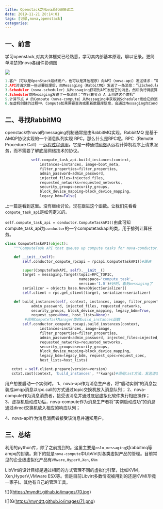 ```yaml
---
title: Openstack之Nova源代码简读二
date: 2019-11-21 20:14:01
tags: [记录,nova,openstack]
categories:
---
```




## 一、前言

学习openstack,对其大体框架已经熟悉，学习其内部基本原理，聊以记录。更简单清楚的nova各组件协调图

![](https://myndtt.github.io/images/69.jpg)

```c
1.客户（可以是OpenStack最终用户，也可以是其他程序）向API（nova-api）发送请求：“帮我创建一个虚机”；
2.API对请求做一些必要处理后，向Messaging（RabbitMQ）发送了一条消息：“让Scheduler创建一个虚机”；
3.Scheduler（nova-scheduler）从Messaging获取到API发给它的消息，然后执行调度算法，从若干计算节点中选出节点 A ；
4.Scheduler向Messaging发送了一条消息：“在计算节点 A 上创建这个虚机”
5.计算节点 A 的Compute（nova-compute）从Messaging中获取到Scheduler发给它的消息，然后在本节点的Hypervisor上启动虚机；
6.在虚机创建的过程中，Compute如果需要查询或更新数据库信息，会通过Messaging向Conductor（nova-conductor）发送消息，Conductor负责数据库访问。
```

<!-- more -->

## 二、寻找RabbitMQ 

openstack中nova的messaging机制通常是由RabbitMQ实现。RabbitMQ 是基于 AMQP协议实现的一个消息队列实现 RPC，那么什么是RPC呢。RPC（Remote Procedure Call）—[远程过程调用](https://baike.baidu.com/item/%E8%BF%9C%E7%A8%8B%E8%BF%87%E7%A8%8B%E8%B0%83%E7%94%A8/7854346)，它是一种通过[网络](https://baike.baidu.com/item/%E7%BD%91%E7%BB%9C/143243)从远程计算机程序上请求服务，而不需要了解底层网络技术的协议。

```python
            self.compute_task_api.build_instances(context,
                instances=instances, image=boot_meta,
                filter_properties=filter_properties,
                admin_password=admin_password,
                injected_files=injected_files,
                requested_networks=requested_networks,
                security_groups=security_groups,
                block_device_mapping=block_device_mapping,
                legacy_bdm=False)
```

上一篇是看到这里。没有继续讨论，现在跟进这个函数。让我们先看看`compute_task_api`是如何定义的。

`self.compute_task_api = conductor.ComputeTaskAPI()`由此可知compute_task_api为`conductor`的一个computetaskapi的类，用于排列计算任务。

```PYTHON
class ComputeTaskAPI(object):
    """ComputeTask API that queues up compute tasks for nova-conductor."""

    def __init__(self):
        self.conductor_compute_rpcapi = rpcapi.ComputeTaskAPI()#跟进
```

```PYTHON
        super(ComputeTaskAPI, self).__init__()
        target = messaging.Target(topic=RPC_TOPIC,
                                  namespace='compute_task',
                                  version='1.0')#好的，看到messaging了 
        serializer = objects_base.NovaObjectSerializer()
        self.client = rpc.get_client(target, serializer=serializer)
```

```python
    def build_instances(self, context, instances, image, filter_properties,
            admin_password, injected_files, requested_networks,
            security_groups, block_device_mapping, legacy_bdm=True,
            request_spec=None, host_lists=None):
         #调用ComputeTaskManager类的build_instances函数
        self.conductor_compute_rpcapi.build_instances(context,
                instances=instances, image=image,
                filter_properties=filter_properties,
                admin_password=admin_password, injected_files=injected_files,
                requested_networks=requested_networks,
                security_groups=security_groups,
                block_device_mapping=block_device_mapping,
                legacy_bdm=legacy_bdm, request_spec=request_spec,
                host_lists=host_lists)
```

```python
   cctxt = self.client.prepare(version=version)
   cctxt.cast(context, 'build_instances', **kwargs)#调用cast方法，发送请求不用等待响应
```

用户想要启动一个实例时， 
1、nova-api作为消息生产者，将“启动实例”的消息包装成amqp消息以rpc.call的方式通过topic交换机放入消息队列； 
2、nova-compute作为消息消费者，接受该消息并通过底层虚拟化软件执行相应操作； 
3、虚拟机启动成功后，nova-compute作为消息生产者将“实例启动成功”的消息通过direct交换机放入相应的响应队列； 

4、nova-api作为消息消费者接受该消息并通知用户。

## 三、总结

利用的python库，除了之前提到的。这里主要是`oslo_messaging`对rabbitmq等ampq的封装。剩下的就是`nova-compute`中LibVirt对各类虚拟产品的管理。目前常见的企业级虚拟化产品有`VMware,HyperV,Xen,KVm`

LibVirt的设计目标是通过相同的方式管理不同的虚拟化引擎，比如KVM，Xen,HyperV,VMware ESX等。但是目前Libvirt多数情况被用到的还是KVM(毕竟一家子)。其他有自己的管理工具。

![]((https://myndtt.github.io/images/70.jpg)

![](G(https://myndtt.github.io/images/71.png)









